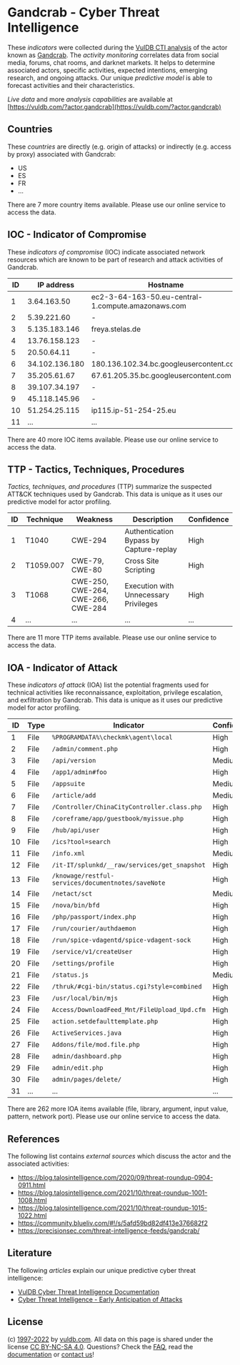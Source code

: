 # Gandcrab - Cyber Threat Intelligence

These _indicators_ were collected during the [VulDB CTI analysis](https://vuldb.com/?kb.cti) of the actor known as [Gandcrab](https://vuldb.com/?actor.gandcrab). The _activity monitoring_ correlates data from social media, forums, chat rooms, and darknet markets. It helps to determine associated actors, specific activities, expected intentions, emerging research, and ongoing attacks. Our unique _predictive model_ is able to forecast activities and their characteristics.

_Live data_ and more _analysis capabilities_ are available at [https://vuldb.com/?actor.gandcrab](https://vuldb.com/?actor.gandcrab)

## Countries

These _countries_ are directly (e.g. origin of attacks) or indirectly (e.g. access by proxy) associated with Gandcrab:

* US
* ES
* FR
* ...

There are 7 more country items available. Please use our online service to access the data.

## IOC - Indicator of Compromise

These _indicators of compromise_ (IOC) indicate associated network resources which are known to be part of research and attack activities of Gandcrab.

ID | IP address | Hostname | Campaign | Confidence
-- | ---------- | -------- | -------- | ----------
1 | 3.64.163.50 | ec2-3-64-163-50.eu-central-1.compute.amazonaws.com | - | Medium
2 | 5.39.221.60 | - | - | High
3 | 5.135.183.146 | freya.stelas.de | - | High
4 | 13.76.158.123 | - | - | High
5 | 20.50.64.11 | - | - | High
6 | 34.102.136.180 | 180.136.102.34.bc.googleusercontent.com | - | Medium
7 | 35.205.61.67 | 67.61.205.35.bc.googleusercontent.com | - | Medium
8 | 39.107.34.197 | - | - | High
9 | 45.118.145.96 | - | - | High
10 | 51.254.25.115 | ip115.ip-51-254-25.eu | - | High
11 | ... | ... | ... | ...

There are 40 more IOC items available. Please use our online service to access the data.

## TTP - Tactics, Techniques, Procedures

_Tactics, techniques, and procedures_ (TTP) summarize the suspected ATT&CK techniques used by Gandcrab. This data is unique as it uses our predictive model for actor profiling.

ID | Technique | Weakness | Description | Confidence
-- | --------- | -------- | ----------- | ----------
1 | T1040 | CWE-294 | Authentication Bypass by Capture-replay | High
2 | T1059.007 | CWE-79, CWE-80 | Cross Site Scripting | High
3 | T1068 | CWE-250, CWE-264, CWE-266, CWE-284 | Execution with Unnecessary Privileges | High
4 | ... | ... | ... | ...

There are 11 more TTP items available. Please use our online service to access the data.

## IOA - Indicator of Attack

These _indicators of attack_ (IOA) list the potential fragments used for technical activities like reconnaissance, exploitation, privilege escalation, and exfiltration by Gandcrab. This data is unique as it uses our predictive model for actor profiling.

ID | Type | Indicator | Confidence
-- | ---- | --------- | ----------
1 | File | `%PROGRAMDATA%\checkmk\agent\local` | High
2 | File | `/admin/comment.php` | High
3 | File | `/api/version` | Medium
4 | File | `/app1/admin#foo` | High
5 | File | `/appsuite` | Medium
6 | File | `/article/add` | Medium
7 | File | `/Controller/ChinaCityController.class.php` | High
8 | File | `/coreframe/app/guestbook/myissue.php` | High
9 | File | `/hub/api/user` | High
10 | File | `/ics?tool=search` | High
11 | File | `/info.xml` | Medium
12 | File | `/it-IT/splunkd/__raw/services/get_snapshot` | High
13 | File | `/knowage/restful-services/documentnotes/saveNote` | High
14 | File | `/netact/sct` | Medium
15 | File | `/nova/bin/bfd` | High
16 | File | `/php/passport/index.php` | High
17 | File | `/run/courier/authdaemon` | High
18 | File | `/run/spice-vdagentd/spice-vdagent-sock` | High
19 | File | `/service/v1/createUser` | High
20 | File | `/settings/profile` | High
21 | File | `/status.js` | Medium
22 | File | `/thruk/#cgi-bin/status.cgi?style=combined` | High
23 | File | `/usr/local/bin/mjs` | High
24 | File | `Access/DownloadFeed_Mnt/FileUpload_Upd.cfm` | High
25 | File | `action.setdefaulttemplate.php` | High
26 | File | `ActiveServices.java` | High
27 | File | `Addons/file/mod.file.php` | High
28 | File | `admin/dashboard.php` | High
29 | File | `admin/edit.php` | High
30 | File | `admin/pages/delete/` | High
31 | ... | ... | ...

There are 262 more IOA items available (file, library, argument, input value, pattern, network port). Please use our online service to access the data.

## References

The following list contains _external sources_ which discuss the actor and the associated activities:

* https://blog.talosintelligence.com/2020/09/threat-roundup-0904-0911.html
* https://blog.talosintelligence.com/2021/10/threat-roundup-1001-1008.html
* https://blog.talosintelligence.com/2021/10/threat-roundup-1015-1022.html
* https://community.blueliv.com/#!/s/5afd59bd82df413e376682f2
* https://precisionsec.com/threat-intelligence-feeds/gandcrab/

## Literature

The following _articles_ explain our unique predictive cyber threat intelligence:

* [VulDB Cyber Threat Intelligence Documentation](https://vuldb.com/?kb.cti)
* [Cyber Threat Intelligence - Early Anticipation of Attacks](https://www.scip.ch/en/?labs.20201022)

## License

(c) [1997-2022](https://vuldb.com/?kb.changelog) by [vuldb.com](https://vuldb.com/?kb.about). All data on this page is shared under the license [CC BY-NC-SA 4.0](https://creativecommons.org/licenses/by-nc-sa/4.0/). Questions? Check the [FAQ](https://vuldb.com/?kb.faq), read the [documentation](https://vuldb.com/?kb) or [contact us](https://vuldb.com/?contact)!
